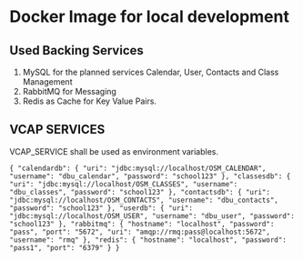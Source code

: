 # Docker Image for local development

## Used Backing Services

1.  MySQL for the planned services Calendar, User, Contacts and Class Management
2.  RabbitMQ for Messaging
3.  Redis as Cache for Key Value Pairs.

## VCAP SERVICES

VCAP_SERVICE shall be used as environment variables.

`{ "calendardb": { "uri": "jdbc:mysql://localhost/OSM_CALENDAR", "username": "dbu_calendar", "password": "school123" }, "classesdb": { "uri": "jdbc:mysql://localhost/OSM_CLASSES", "username": "dbu_classes", "password": "school123" }, "contactsdb": { "uri": "jdbc:mysql://localhost/OSM_CONTACTS", "username": "dbu_contacts", "password": "school123" }, "userdb": { "uri": "jdbc:mysql://localhost/OSM_USER", "username": "dbu_user", "password": "school123" }, "rabbitmq": { "hostname": "localhost", "password": "pass", "port": "5672", "uri": "amqp://rmq:pass@localhost:5672", "username": "rmq" }, "redis": { "hostname": "localhost", "password": "pass1", "port": "6379" } }`
